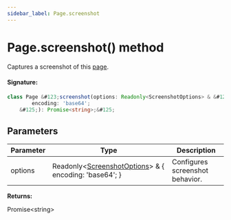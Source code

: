 ```yaml
---
sidebar_label: Page.screenshot
---
```


# Page.screenshot() method

Captures a screenshot of this [page](./puppeteer.page.md).

#### Signature:

```typescript
class Page &#123;screenshot(options: Readonly<ScreenshotOptions> & &#123;
        encoding: 'base64';
    &#125;): Promise<string>;&#125;
```

## Parameters

| Parameter | Type                                                                                                          | Description                     |
| --------- | ------------------------------------------------------------------------------------------------------------- | ------------------------------- |
| options   | Readonly&lt;[ScreenshotOptions](./puppeteer.screenshotoptions.md)&gt; &amp; &#123; encoding: 'base64'; &#125; | Configures screenshot behavior. |

**Returns:**

Promise&lt;string&gt;
